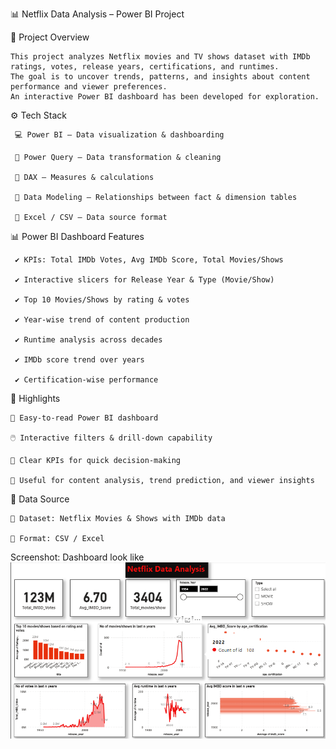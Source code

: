 📊 Netflix Data Analysis – Power BI Project

📝 Project Overview

    This project analyzes Netflix movies and TV shows dataset with IMDb ratings, votes, release years, certifications, and runtimes.
    The goal is to uncover trends, patterns, and insights about content performance and viewer preferences.
    An interactive Power BI dashboard has been developed for exploration.

⚙️ Tech Stack

     💻 Power BI – Data visualization & dashboarding
  
     🔄 Power Query – Data transformation & cleaning
  
     📐 DAX – Measures & calculations
  
     🔗 Data Modeling – Relationships between fact & dimension tables
  
     📑 Excel / CSV – Data source format

📊 Power BI Dashboard Features
  
     ✔️ KPIs: Total IMDb Votes, Avg IMDb Score, Total Movies/Shows
  
     ✔️ Interactive slicers for Release Year & Type (Movie/Show)
  
     ✔️ Top 10 Movies/Shows by rating & votes
  
     ✔️ Year-wise trend of content production
  
     ✔️ Runtime analysis across decades
  
     ✔️ IMDb score trend over years
  
     ✔️ Certification-wise performance

🚀 Highlights

    🎨 Easy-to-read Power BI dashboard
    
    🖱️ Interactive filters & drill-down capability
    
    📌 Clear KPIs for quick decision-making
    
    🔎 Useful for content analysis, trend prediction, and viewer insights

📂 Data Source

    📌 Dataset: Netflix Movies & Shows with IMDb data
    
    📁 Format: CSV / Excel

  Screenshot:
      Dashboard look like
     ![Dashboard Preview](https://github.com/the-sushil-kumar/Netflix-Dashboard/blob/main/Netflix%20Dasboard.png)



